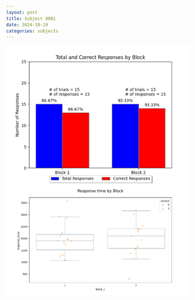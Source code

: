 ```yaml
---
layout: post
title: Subject 8001
date: 2024-10-19
categories: subjects
---
```


![](data/8001/run-1/8001_ATS_responses.png)
![](data/8001/run-1/8001_ATS_rt.png)

